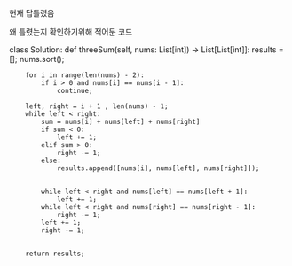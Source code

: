 

현재 답틀렸음

왜 틀렸는지 확인하기위해 적어둔 코드


class Solution:
    def threeSum(self, nums: List[int]) -> List[List[int]]:
        results = [];
        nums.sort();
        
        for i in range(len(nums) - 2):
            if i > 0 and nums[i] == nums[i - 1]:
                continue;
                
        left, right = i + 1 , len(nums) - 1;
        while left < right:
            sum = nums[i] + nums[left] + nums[right]
            if sum < 0:
                left += 1;
            elif sum > 0:
                right -= 1;
            else:
                results.append([nums[i], nums[left], nums[right]]);
                
                
            while left < right and nums[left] == nums[left + 1]:
                left += 1;
            while left < right and nums[right] == nums[right - 1]:
                right -= 1;
            left += 1;
            right -= 1;
            
            
        return results;
